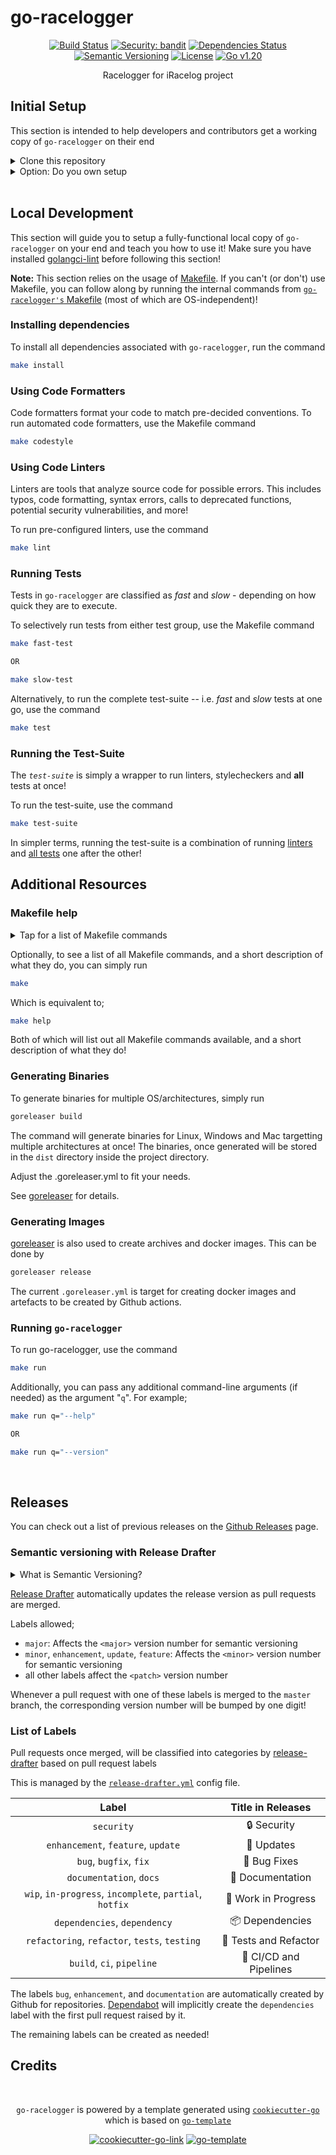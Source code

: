# go-racelogger

<div align="center">

[![Build Status](https://img.shields.io/github/checks-status/mpapenbr/go-racelogger/main?color=black&style=for-the-badge&logo=github)][github-actions]
[![Security: bandit](https://img.shields.io/badge/Security-GoSec-lightgrey?style=for-the-badge&logo=springsecurity)](https://github.com/securego/gosec)
[![Dependencies Status](https://img.shields.io/badge/Dependencies-Up%20to%20Date-brightgreen?style=for-the-badge&logo=dependabot)][dependabot-pulls]
[![Semantic Versioning](https://img.shields.io/badge/versioning-semantic-black?style=for-the-badge&logo=semver)][github-releases]
[![License](https://img.shields.io/github/license/mpapenbr/go-racelogger?color=red&style=for-the-badge)][project-license]
[![Go v1.20](https://img.shields.io/badge/Go-%20v1.20-black?style=for-the-badge&logo=go)][gomod-file]

Racelogger for iRacelog project

</div>

## Initial Setup

This section is intended to help developers and contributors get a working copy of
`go-racelogger` on their end

<details>
<summary>
    Clone this repository
</summary><br>

```sh
git clone https://github.com/mpapenbr/go-racelogger
cd go-racelogger
```

</details>


<details>
<summary>
    Option: Do you own setup
</summary><br>

Install `golangci-lint` from the [official website][golangci-install] for your OS

</details>
<br>

## Local Development

This section will guide you to setup a fully-functional local copy of `go-racelogger`
on your end and teach you how to use it! Make sure you have installed
[golangci-lint][golangci-install] before following this section!

**Note:** This section relies on the usage of [Makefile][makefile-official]. If you
can't (or don't) use Makefile, you can follow along by running the internal commands
from [`go-racelogger's` Makefile][makefile-file] (most of which are
OS-independent)!

### Installing dependencies

To install all dependencies associated with `go-racelogger`, run the
command

```sh
make install
```



### Using Code Formatters

Code formatters format your code to match pre-decided conventions. To run automated code
formatters, use the Makefile command

```sh
make codestyle
```

### Using Code Linters

Linters are tools that analyze source code for possible errors. This includes typos,
code formatting, syntax errors, calls to deprecated functions, potential security
vulnerabilities, and more!

To run pre-configured linters, use the command

```sh
make lint
```

### Running Tests

Tests in `go-racelogger` are classified as _fast_ and _slow_ - depending
on how quick they are to execute.

To selectively run tests from either test group, use the Makefile command

```sh
make fast-test

OR

make slow-test
```

Alternatively, to run the complete test-suite -- i.e. _fast_ and _slow_ tests at one
go, use the command

```sh
make test
```

### Running the Test-Suite

The _`test-suite`_ is simply a wrapper to run linters, stylecheckers and **all** tests
at once!

To run the test-suite, use the command

```sh
make test-suite
```

In simpler terms, running the test-suite is a combination of running [linters](#using-code-linters)
and [all tests](#running-tests) one after the other!
<br>

## Additional Resources

### Makefile help

<details>
<summary>
    Tap for a list of Makefile commands
</summary><br>

| Command |                             Description                             | Prerequisites |
| :-----: | :-----------------------------------------------------------------: | :-----------: |
| `help`  | Generate help dialog listing all Makefile commands with description |      NA       |

| `install` | Fetch project dependencies | NA |
| `codestyle` | Run code-formatters | golangci-lint |
| `lint` | Check codestyle and run linters | golangci-lint |
| `test` | Run **all** tests | NA |
| `fast-tests` | Selectively run _fast_ tests | NA |
| `slow-tests` | Selectively run _slow_ tests | NA |
| `test-suite` | Check codestyle, run linters and **all** tests | golangci-lint |
| `run` | Run _go-racelogger_ | NA |

<br>
</details>

Optionally, to see a list of all Makefile commands, and a short description of what they
do, you can simply run

```sh
make
```

Which is equivalent to;

```sh
make help
```

Both of which will list out all Makefile commands available, and a short description
of what they do!

### Generating Binaries

To generate binaries for multiple OS/architectures, simply run

```sh
goreleaser build
```

The command will generate binaries for Linux, Windows and Mac targetting multiple
architectures at once! The binaries, once generated will be stored in the `dist`
directory inside the project directory.

Adjust the .goreleaser.yml to fit your needs.

See [goreleaser] for details.

### Generating Images

[goreleaser] is also used to create archives and docker images. This can be done by

```sh
goreleaser release
```

The current `.goreleaser.yml` is target for creating docker images and artefacts to be created by Github actions.



### Running `go-racelogger`

To run go-racelogger, use the command

```sh
make run
```

Additionally, you can pass any additional command-line arguments (if needed) as the
argument "`q`". For example;

```sh
make run q="--help"

OR

make run q="--version"
```

<br>

## Releases

You can check out a list of previous releases on the [Github Releases][github-releases]
page.

### Semantic versioning with Release Drafter

<details>
    <summary>
        What is Semantic Versioning?
    </summary><br>

Semantic versioning is a versioning scheme aimed at making software management easier.
Following semantic versioning, version identifiers are divided into three parts;

```sh
    <major>.<minor>.<patch>
```

> MAJOR version when you make incompatible API changes [breaking changes]<br>
> MINOR version when you add functionality in a backwards compatible manner [more features]<br>
> PATCH version when you make backwards compatible bug fixes [bug fixes and stuff]<br>

For a more detailed description, head over to [semver.org][semver-link]

</details>

[Release Drafter][release-drafter] automatically updates the release version as pull
requests are merged.

Labels allowed;

-   `major`: Affects the `<major>` version number for semantic versioning
-   `minor`, `enhancement`, `update`, `feature`: Affects the `<minor>` version number for semantic versioning
-   all other labels affect the `<patch>` version number

Whenever a pull request with one of these labels is merged to the `master` branch,
the corresponding version number will be bumped by one digit!

### List of Labels

Pull requests once merged, will be classified into categories by
[release-drafter][release-drafter] based on pull request labels

This is managed by the [`release-drafter.yml`][release-drafter-config] config file.

|                        **Label**                        |      **Title in Releases**      |
| :-----------------------------------------------------: | :-----------------------------: |
|                       `security`                        |         :lock: Security         |
|           `enhancement`, `feature`, `update`            |        :rocket: Updates         |
|                 `bug`, `bugfix`, `fix`                  |         :bug: Bug Fixes         |
|                 `documentation`, `docs`                 |      :memo: Documentation       |
| `wip`, `in-progress`, `incomplete`, `partial`, `hotfix` | :construction: Work in Progress |
|              `dependencies`, `dependency`               |     :package: Dependencies      |
|      `refactoring`, `refactor`, `tests`, `testing`      | :test_tube: Tests and Refactor  |
|                `build`, `ci`, `pipeline`                |   :robot: CI/CD and Pipelines   |

The labels `bug`, `enhancement`, and `documentation` are automatically created by Github
for repositories. [Dependabot][dependabot-link] will implicitly create the
`dependencies` label with the first pull request raised by it.

The remaining labels can be created as needed!
<br>

## Credits

<div align="center"><br>

`go-racelogger` is powered by a template generated using [`cookiecutter-go`][cookiecutter-go-link] which is based on [`go-template`][go-template-link]

[![cookiecutter-go-link](https://img.shields.io/badge/cookiecutter--go-black?style=for-the-badge&logo=go)][cookiecutter-go-link]
[![go-template](https://img.shields.io/badge/go--template-black?style=for-the-badge&logo=go)][go-template-link]

</div>

[makefile-file]: ./Makefile
[project-license]: ./LICENSE
[github-actions]: ../../actions
[github-releases]: ../../releases
[precommit-config]: ./.pre-commit-config.yaml

[gomod-file]: ../main/go.mod
[github-actions-tests]: ../../actions/workflows/tests.yml
[dependabot-pulls]: ../../pulls?utf8=%E2%9C%93&q=is%3Apr%20author%3Aapp%2Fdependabot

[semver-link]: https://semver.org
[pre-commit]: https://pre-commit.com
[github-repo]: https://github.com/new
[gitlab-repo]: https://gitlab.com/new
[dependabot-link]: https://dependabot.com
[githooks]: https://git-scm.com/docs/githooks
[goreleaser]: https://goreleaser.com/intro/
[python-install]: https://www.python.org/downloads
[release-drafter-config]: ./.github/release-drafter.yml
[makefile-official]: https://www.gnu.org/software/make
[pip-install]: https://pip.pypa.io/en/stable/installation
[codecov-docs]: https://docs.codecov.com/docs#basic-usage
[go-template-link]: https://github.com/notsatan/go-template
[golangci-install]: https://golangci-lint.run/usage/install
[cookiecutter-link]: https://github.com/cookiecutter/cookiecutter
[cookiecutter-go-link]: https://github.com/mpapenbr/cookiecutter-go
[release-drafter]: https://github.com/marketplace/actions/release-drafter
[creating-secrets]: https://docs.github.com/en/actions/security-guides/encrypted-secrets#creating-encrypted-secrets-for-a-repository
[linting-golang]: https://freshman.tech/linting-golang/
